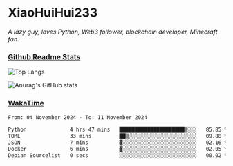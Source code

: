 # XiaoHuiHui233

*A lazy guy, loves Python, Web3 follower, blockchain developer, Minecraft fan.*

### [Github Readme Stats](https://github.com/anuraghazra/github-readme-stats)

![Top Langs](https://github-readme-stats.vercel.app/api/top-langs/?username=XiaoHuiHui233&layout=compact&theme=github_dark)

![Anurag's GitHub stats](https://github-readme-stats.vercel.app/api?username=XiaoHuiHui233&show_icons=true&theme=github_dark)

### [WakaTime](https://wakatime.com)

<!--START_SECTION:waka-->

```txt
From: 04 November 2024 - To: 11 November 2024

Python              4 hrs 47 mins   █████████████████████▒░░░   85.85 %
TOML                33 mins         ██▒░░░░░░░░░░░░░░░░░░░░░░   09.88 %
JSON                7 mins          ▓░░░░░░░░░░░░░░░░░░░░░░░░   02.16 %
Docker              6 mins          ▓░░░░░░░░░░░░░░░░░░░░░░░░   02.05 %
Debian Sourcelist   0 secs          ░░░░░░░░░░░░░░░░░░░░░░░░░   00.02 %
```

<!--END_SECTION:waka-->
